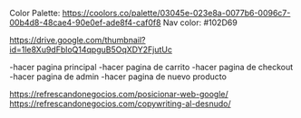 Color Palette:
https://coolors.co/palette/03045e-023e8a-0077b6-0096c7-00b4d8-48cae4-90e0ef-ade8f4-caf0f8
Nav color:
#102D69

https://drive.google.com/thumbnail?id=1le8Xu9dFbloQ14qpguB5OqXDY2FjutUc


-hacer pagina principal
-hacer pagina de carrito
-hacer pagina de checkout
-hacer pagina de admin
-hacer pagina de nuevo producto


https://refrescandonegocios.com/posicionar-web-google/
https://refrescandonegocios.com/copywriting-al-desnudo/